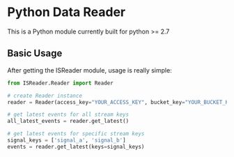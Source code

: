 Python Data Reader
===============
This is a Python module currently built for python >= 2.7


## Basic Usage

After getting the ISReader module, usage is really simple:

```python
from ISReader.Reader import Reader

# create Reader instance
reader = Reader(access_key="YOUR_ACCESS_KEY", bucket_key="YOUR_BUCKET_KEY")

# get latest events for all stream keys
all_latest_events = reader.get_latest()

# get latest events for specific stream keys
signal_keys = ['signal_a', 'signal_b']
events = reader.get_latest(keys=signal_keys)
```
